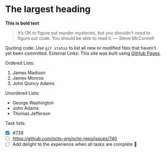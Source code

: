 # The largest heading
**This is bold text**
> It’s OK to figure out murder mysteries, but you shouldn’t need to figure out code.  You should be able to read it.
— Steve McConnell

Quoting code: Use `git status` to list all new or modified files that haven't yet been committed.
External Links: This site was built using [GitHub Pages](https://pages.github.com/).

Ordered Lists:
1. James Madison
2. James Monroe
3. John Quincy Adams

Unordered Lists:
- George Washington
- John Adams
- Thomas Jefferson

Task lists:
- [x] #739
- [ ] https://github.com/octo-org/octo-repo/issues/740
- [ ] Add delight to the experience when all tasks are complete :tada: